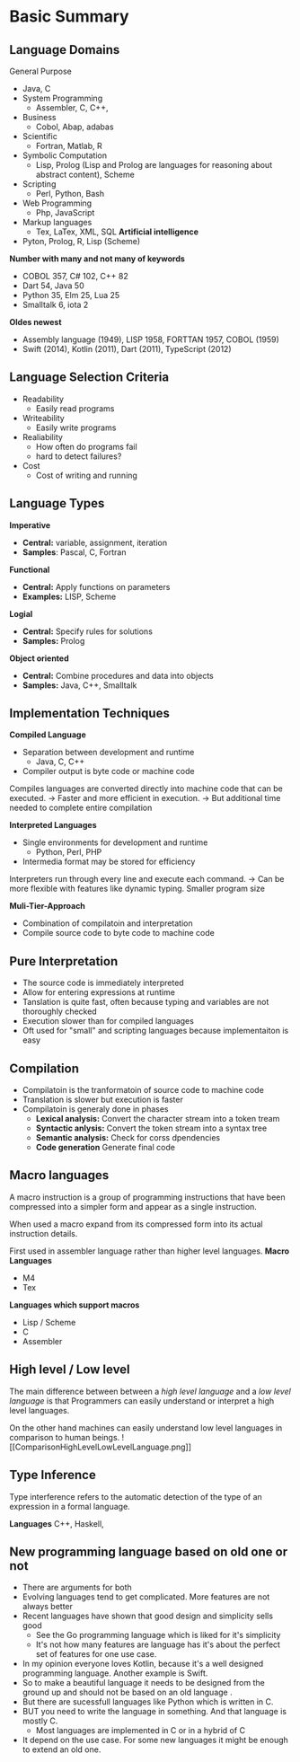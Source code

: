 # Basic Summary 
## Language Domains 
General Purpose 
- Java, C 
- System Programming
	- Assembler, C, C++,
- Business
	- Cobol, Abap, adabas
- Scientific
	- Fortran, Matlab, R
- Symbolic Computation
	- Lisp, Prolog (Lisp and Prolog are languages for reasoning about abstract content), Scheme
- Scripting
	- Perl, Python, Bash
- Web Programming
	- Php, JavaScript
- Markup languages
	- Tex, LaTex, XML, SQL
**Artificial intelligence**
- Pyton, Prolog, R, Lisp (Scheme)

**Number with many and not many of keywords**
- COBOL 357, C# 102, C++ 82
- Dart 54, Java 50 
- Python 35, Elm 25, Lua 25
- Smalltalk 6, iota 2

**Oldes newest**
- Assembly language (1949), LISP 1958, FORTTAN 1957, COBOL (1959)
- Swift (2014), Kotlin (2011), Dart (2011), TypeScript (2012)

## Language Selection Criteria 
- Readability
	- Easily read programs 
- Writeability
	- Easily write programs 
- Realiability
	- How often do programs fail
	- hard to detect failures?
- Cost
	- Cost of writing and running

## Language Types 
**Imperative**
- **Central:** variable, assignment, iteration
- **Samples**: Pascal, C, Fortran

**Functional**
- **Central:** Apply functions on parameters
- **Examples:** LISP, Scheme

**Logial**
- **Central:** Specify rules for solutions
- **Samples:** Prolog

**Object oriented**
- **Central:** Combine procedures and data into objects
- **Samples:** Java, C++, Smalltalk
	
## Implementation Techniques 
**Compiled Language**
- Separation between development and runtime
	- Java, C, C++
- Compiler output is byte code or machine code

Compiles languages are converted directly into machine code that can be executed. 
-> Faster and more efficient in execution. 
-> But additional time needed to complete entire compilation

**Interpreted Languages**
- Single environments for development and runtime
	- Python, Perl, PHP
- Intermedia format may be stored for efficiency

Interpreters run through every line and execute each command. 
-> Can be more flexible with features like dynamic typing. Smaller program size 


**Muli-Tier-Approach**
- Combination of compilatoin and interpretation
- Compile source code to byte code to machine code
	
## Pure Interpretation	
- The source code is immediately interpreted
- Allow for entering expressions at runtime 
- Tanslation is quite fast, often because typing and variables are not thoroughly checked 
- Execution slower than for compiled languages 
- Oft used for "small" and scripting languages because implementaiton is easy

## Compilation 
- Compilatoin is the tranformatoin of source code to machine code
- Translation is slower but execution is faster
- Compilatoin is generaly done in phases
	- **Lexical analysis:** Convert the character stream into a token tream
	- **Syntactic anlysis:** Convert the token stream into a syntax tree
	- **Semantic analysis:** Check for corss dpendencies
	- **Code generation** Generate final code

## Macro languages 
A macro instruction is a group of programming instructions that have been compressed into a simpler form and appear as a single instruction.

When used a macro expand from its compressed form into its actual instruction details.

First used in assembler language rather than higher level languages. 
**Macro Languages**
- M4
- Tex

**Languages which support macros**
- Lisp / Scheme 
- C 
- Assembler 

## High level / Low level
The main difference between between a *high level language* and a *low level language* is that Programmers can easily understand or interpret a high level languages. 

On the other hand machines can easily understand low level languages in comparison to human beings.
![[ComparisonHighLevelLowLevelLanguage.png]]

## Type Inference
Type interference refers to the automatic detection of the type of an expression in a formal language. 

**Languages**
C++, Haskell, 


## New programming language based on old one or not 
- There are arguments for both 
- Evolving languages tend to get complicated. More features are not always better 
- Recent languages have shown that good design and simplicity sells good 
	- See the Go programming language which is liked for it's simplicity 
	- It's not how many features are language has it's about the perfect set of features for one use case. 
- In my opinion everyone loves Kotlin, because it's a well designed programming language. Another example is Swift. 
- So to make a beautiful language it needs to be designed from the ground up and should not be based on an old language . 
- But there are sucessfull languages like Python which is written in C. 
- BUT you need to write the language in something. And that language is mostly C. 
	- Most languages are implemented in C or in a hybrid of C
- It depend on the use case. For some new languages it might be enough to extend an old one. 